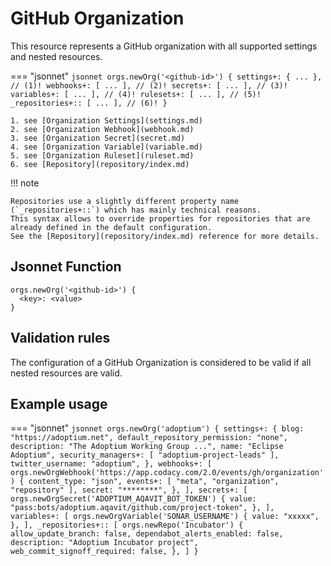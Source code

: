 # GitHub Organization

This resource represents a GitHub organization with all supported settings and nested resources.

=== "jsonnet"
    ```jsonnet
    orgs.newOrg('<github-id>') {
        settings+: { ... }, // (1)!
        webhooks+: [ ... ], // (2)!
        secrets+: [ ... ], // (3)!
        variables+: [ ... ], // (4)!
        rulesets+: [ ... ], // (5)!
        _repositories+:: [ ... ], // (6)!
    }
    ```

    1. see [Organization Settings](settings.md)
    2. see [Organization Webhook](webhook.md)
    3. see [Organization Secret](secret.md)
    4. see [Organization Variable](variable.md)
    5. see [Organization Ruleset](ruleset.md)
    6. see [Repository](repository/index.md)

!!! note

    Repositories use a slightly different property name (`_repositories+::`) which has mainly technical reasons.
    This syntax allows to override properties for repositories that are already defined in the default configuration.
    See the [Repository](repository/index.md) reference for more details.

## Jsonnet Function

``` jsonnet
orgs.newOrg('<github-id>') {
  <key>: <value>
}
```

## Validation rules

The configuration of a GitHub Organization is considered to be valid if all nested resources are valid.

## Example usage

=== "jsonnet"
    ``` jsonnet
    orgs.newOrg('adoptium') {
      settings+: {
        blog: "https://adoptium.net",
        default_repository_permission: "none",
        description: "The Adoptium Working Group ...",
        name: "Eclipse Adoptium",
        security_managers+: [
          "adoptium-project-leads"
        ],
        twitter_username: "adoptium",
      },
      webhooks+: [
        orgs.newOrgWebhook('https://app.codacy.com/2.0/events/gh/organization') {
          content_type: "json",
          events+: [
            "meta",
            "organization",
            "repository"
          ],
          secret: "********",
        },
      ],
      secrets+: [
        orgs.newOrgSecret('ADOPTIUM_AQAVIT_BOT_TOKEN') {
          value: "pass:bots/adoptium.aqavit/github.com/project-token",
        },
      ],
      variables+: [
        orgs.newOrgVariable('SONAR_USERNAME') {
          value: "xxxxx",
        },
      ],
      _repositories+:: [
        orgs.newRepo('Incubator') {
          allow_update_branch: false,
          dependabot_alerts_enabled: false,
          description: "Adoptium Incubator project",
          web_commit_signoff_required: false,
        },
      ]
    }
    ```
